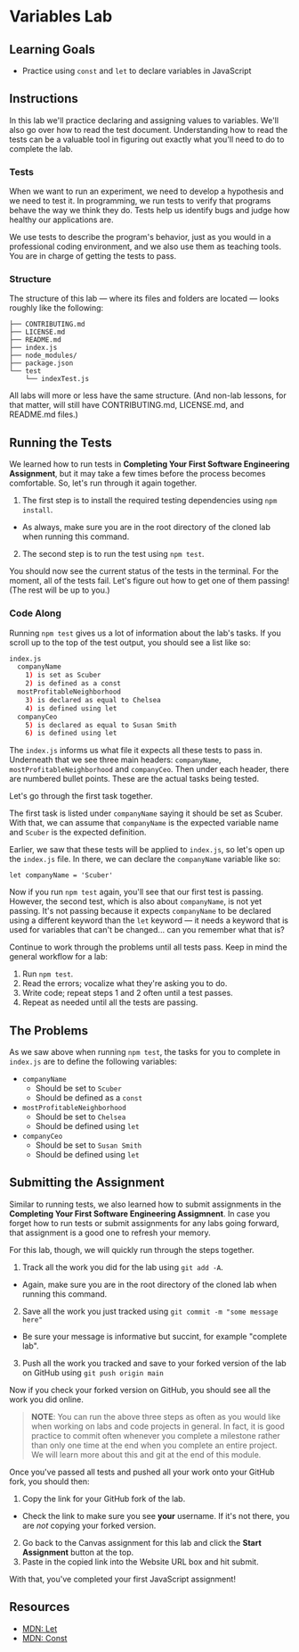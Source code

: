 # Variables Lab

## Learning Goals

- Practice using `const` and `let` to declare variables in JavaScript

## Instructions

In this lab we'll practice declaring and assigning values to variables. We'll
also go over how to read the test document. Understanding how to read the tests
can be a valuable tool in figuring out exactly what you'll need to do to
complete the lab.

### Tests

When we want to run an experiment, we need to develop a hypothesis and we need
to test it. In programming, we run tests to verify that programs behave the way
we think they do. Tests help us identify bugs and judge how healthy our
applications are.

We use tests to describe the program's behavior, just as you would in a
professional coding environment, and we also use them as teaching tools. You are
in charge of getting the tests to pass.

### Structure

The structure of this lab — where its files and folders are located
— looks roughly like the following:

``` text
├── CONTRIBUTING.md
├── LICENSE.md
├── README.md
├── index.js
├── node_modules/
├── package.json
└── test
    └── indexTest.js
```

All labs will more or less have the same structure. (And non-lab lessons, for
that matter, will still have CONTRIBUTING.md, LICENSE.md, and README.md files.)

## Running the Tests

We learned how to run tests in **Completing Your First Software Engineering Assignment**, but it may take a few times before the process becomes comfortable. 
So, let's run through it again together. 

1. The first step is to install the required testing dependencies using `npm install`. 
  - As always, make sure you are in the root directory of the cloned lab when running this command.
2. The second step is to run the test using `npm test`.

You should now see the current status of the tests in the terminal. For the moment, 
all of the tests fail. Let's figure out how to get one of them passing! (The rest will be up to you.)

### Code Along 

Running `npm test` gives us a lot of information about the lab's tasks. If you scroll up to the top of the test output, you should see a list like so: 

```sh
index.js
  companyName
    1) is set as Scuber
    2) is defined as a const
  mostProfitableNeighborhood
    3) is declared as equal to Chelsea
    4) is defined using let
  companyCeo
    5) is declared as equal to Susan Smith
    6) is defined using let
```

The `index.js` informs us what file it expects all these tests to pass in. Underneath that we see three main headers: `companyName`, `mostProfitableNeighborhood` and `companyCeo`. Then under each header, there are numbered bullet points. These are the actual tasks being tested. 

Let's go through the first task together. 

The first task is listed under `companyName` saying it should be set as Scuber. With that, we can assume that `companyName` is the expected variable name and `Scuber` is the expected definition. 

Earlier, we saw that these tests will be applied to `index.js`, so let's open up the `index.js` file. In there, we can declare the `companyName` variable like so:

`let companyName = 'Scuber'` 

Now if you run `npm test` again, you'll see that our first test is  passing.
However, the second test, which is also about `companyName`, is not yet passing.
It's not passing because it expects `companyName` to be declared using a
different keyword than the `let` keyword — it needs a keyword that is used for
variables that can't be changed... can you remember what that is?

Continue to work through the problems until all tests pass. Keep in mind the general workflow
for a lab:

1. Run `npm test`.
2. Read the errors; vocalize what they're asking you to do.
3. Write code; repeat steps 1 and 2 often until a test passes.
4. Repeat as needed until all the tests are passing.

## The Problems

As we saw above when running `npm test`, the tasks for you to complete in `index.js` are to define the following variables: 

- `companyName` 
  - Should be set to `Scuber`
  - Should be defined as a `const` 
- `mostProfitableNeighborhood`
  - Should be set to `Chelsea`
  - Should be defined using `let`
- `companyCeo`
  - Should be set to `Susan Smith`
  - Should be defined using `let`

## Submitting the Assignment

Similar to running tests, we also learned how to submit assignments in the
**Completing Your First Software Engineering Assigmnent**. In case you forget how to run tests or submit assignments for any labs going forward, that assignment is a good one to refresh your memory. 

For this lab, though, we will quickly run through the steps together.

1. Track all the work you did for the lab using `git add -A`.
  - Again, make sure you are in the root directory of the cloned lab when running this command.
2. Save all the work you just tracked using `git commit -m "some message here"` 
  - Be sure your message is informative but succint, for example "complete lab".
3. Push all the work you tracked and save to your forked version of the lab on GitHub using `git push origin main` 

Now if you check your forked version on GitHub, you should see all the work you did online. 

> **NOTE**: You can run the above three steps as often as you would like when working on labs and code projects in general. In fact, it is good practice to commit often whenever you complete a milestone rather than only one time at the end when you complete an entire project. We will learn more about this and git at the end of this module.  

Once you've passed all tests and pushed all your work onto your GitHub fork, you should then:

1. Copy the link for your GitHub fork of the lab.
  - Check the link to make sure you see **your** username. If it's not there, you are _not_ copying your forked version.
2. Go back to the Canvas assignment for this lab and click the **Start Assignment** button at the top. 
3. Paste in the copied link into the Website URL box and hit submit.

With that, you've completed your first JavaScript assignment!

## Resources

- [MDN: Let](https://developer.mozilla.org/en-US/docs/Web/JavaScript/Reference/Statements/let)
- [MDN: Const](https://developer.mozilla.org/en-US/docs/Web/JavaScript/Reference/Statements/const)
